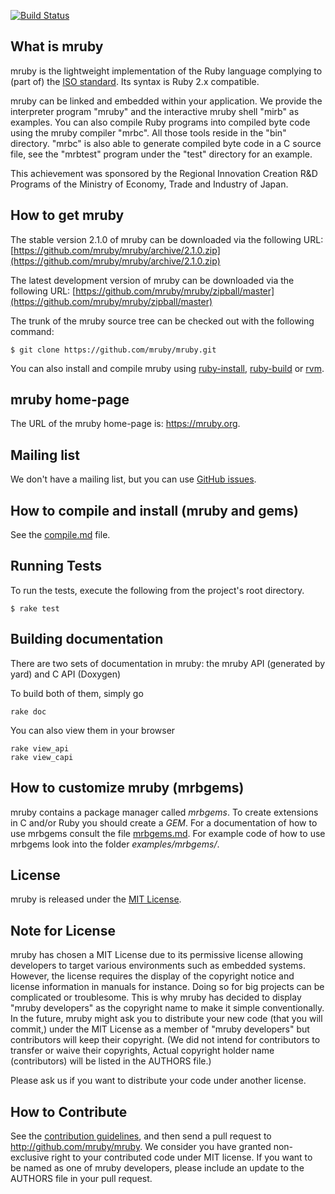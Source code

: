 [![Build Status][build-status-img]][travis-ci]

## What is mruby

mruby is the lightweight implementation of the Ruby language complying to (part
of) the [ISO standard][ISO-standard]. Its syntax is Ruby 2.x compatible.

mruby can be linked and embedded within your application.  We provide the
interpreter program "mruby" and the interactive mruby shell "mirb" as examples.
You can also compile Ruby programs into compiled byte code using the mruby
compiler "mrbc".  All those tools reside in the "bin" directory.  "mrbc" is
also able to generate compiled byte code in a C source file, see the "mrbtest"
program under the "test" directory for an example.

This achievement was sponsored by the Regional Innovation Creation R&D Programs
of the Ministry of Economy, Trade and Industry of Japan.

## How to get mruby

The stable version 2.1.0 of mruby can be downloaded via the following URL: [https://github.com/mruby/mruby/archive/2.1.0.zip](https://github.com/mruby/mruby/archive/2.1.0.zip)

The latest development version of mruby can be downloaded via the following URL: [https://github.com/mruby/mruby/zipball/master](https://github.com/mruby/mruby/zipball/master)

The trunk of the mruby source tree can be checked out with the
following command:

    $ git clone https://github.com/mruby/mruby.git

You can also install and compile mruby using [ruby-install](https://github.com/postmodern/ruby-install), [ruby-build](https://github.com/rbenv/ruby-build) or [rvm](https://github.com/rvm/rvm).

## mruby home-page

The URL of the mruby home-page is: https://mruby.org.

## Mailing list

We don't have a mailing list, but you can use [GitHub issues](https://github.com/mruby/mruby/issues).

## How to compile and install (mruby and gems)

See the [compile.md](https://github.com/mruby/mruby/blob/master/doc/guides/compile.md) file.

## Running Tests

To run the tests, execute the following from the project's root directory.

    $ rake test

## Building documentation

There are two sets of documentation in mruby: the mruby API (generated by yard) and C API (Doxygen)

To build both of them, simply go

    rake doc

You can also view them in your browser

    rake view_api
    rake view_capi

## How to customize mruby (mrbgems)

mruby contains a package manager called *mrbgems*. To create extensions
in C and/or Ruby you should create a *GEM*. For a documentation of how to
use mrbgems consult the file [mrbgems.md](https://github.com/mruby/mruby/blob/master/doc/guides/mrbgems.md).
For example code of how to use mrbgems look into the folder *examples/mrbgems/*.

## License

mruby is released under the [MIT License](https://github.com/mruby/mruby/blob/master/LICENSE).

## Note for License

mruby has chosen a MIT License due to its permissive license allowing
developers to target various environments such as embedded systems.
However, the license requires the display of the copyright notice and license
information in manuals for instance. Doing so for big projects can be
complicated or troublesome.  This is why mruby has decided to display "mruby
developers" as the copyright name to make it simple conventionally.
In the future, mruby might ask you to distribute your new code
(that you will commit,) under the MIT License as a member of
"mruby developers" but contributors will keep their copyright.
(We did not intend for contributors to transfer or waive their copyrights,
Actual copyright holder name (contributors) will be listed in the AUTHORS
file.)

Please ask us if you want to distribute your code under another license.

## How to Contribute

See the [contribution guidelines][contribution-guidelines], and then send a pull
request to <http://github.com/mruby/mruby>.  We consider you have granted
non-exclusive right to your contributed code under MIT license.  If you want to
be named as one of mruby developers, please include an update to the AUTHORS
file in your pull request.

[ISO-standard]: http://www.iso.org/iso/iso_catalogue/catalogue_tc/catalogue_detail.htm?csnumber=59579
[build-status-img]: https://travis-ci.org/mruby/mruby.svg?branch=master
[contribution-guidelines]: https://github.com/mruby/mruby/blob/master/CONTRIBUTING.md
[travis-ci]: https://travis-ci.org/mruby/mruby
